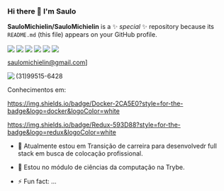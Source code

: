 ### Hi there 👋 I'm Saulo

**SauloMichielin/SauloMichielin** is a ✨ _special_ ✨ repository because its `README.md` (this file) appears on your GitHub profile.

<img align="center" src="https://img.shields.io/badge/(My)SQL-4479A1?logo=mysql&logoColor=white" /> <img align="center" src="https://img.shields.io/badge/Docker-2CA5E0?style=for-the-badge&logo=docker&logoColor=white" /> <img align="center" src="https://img.shields.io/badge/Jest-C21325?style=for-the-badge&logo=jest&logoColor=white" /> <img align="center" src="https://img.shields.io/badge/Node.js-339933?style=for-the-badge&logo=nodedotjs&logoColor=white" /> <img align="center" src="https://img.shields.io/badge/React-20232A?style=for-the-badge&logo=react&logoColor=61DAFB" /> <img align="center" src="https://img.shields.io/badge/Docker-2CA5E0?style=for-the-badge&logo=docker&logoColor=white" />
<img align="center" src="" />
<img align="center" src="" />
<img align="center" src="" />

saulomichielin@gmail.com]

<img align="left" src="https://img.shields.io/badge/WhatsApp-25D366?style=for-the-badge&logo=whatsapp&logoColor=white" />(31)99515-6428

Conhecimentos em:

https://img.shields.io/badge/Docker-2CA5E0?style=for-the-badge&logo=docker&logoColor=white



https://img.shields.io/badge/Redux-593D88?style=for-the-badge&logo=redux&logoColor=white


- 🔭 Atualmente estou em Transição de carreira para desenvolvedr full stack em busca de colocação profissional.

- 🌱 Estou no módulo de ciências da computação na Trybe.
- ⚡ Fun fact: ...
